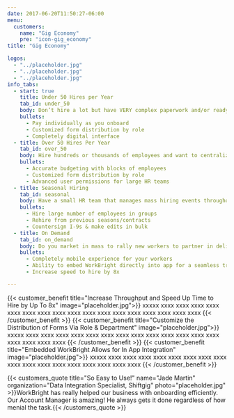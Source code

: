 ```yaml
---
date: 2017-06-20T11:50:27-06:00
menu:
  customers:
    name: "Gig Economy"
    pre: "icon-gig_economy"
title: "Gig Economy"

logos:
  - "../placeholder.jpg"
  - "../placeholder.jpg"
  - "../placeholder.jpg"
info_tabs:
  - start: true
    title: Under 50 Hires per Year
    tab_id: under_50
    body: Don’t hire a lot but have VERY complex paperwork and/or ready to go digital? WorkBright can help!
    bullets:
      - Pay individually as you onboard
      - Customized form distribution by role 
      - Completely digital interface
  - title: Over 50 Hires Per Year
    tab_id: over_50
    body: Hire hundreds or thousands of employees and want to centralize your HR? WorkBright is made for you!
    bullets:
      - Accurate budgeting with blocks of employees
      - Customized form distribution by role
      - Advanced user permissions for large HR teams
  - title: Seasonal Hiring
    tab_id: seasonal
    body: Have a small HR team that manages mass hiring events throughout the year? WorkBright meets your needs!
    bullets:
      - Hire large number of employees in groups
      - Rehire from previous seasons/contracts
      - Countersign I-9s & make edits in bulk 
  - title: On Demand
    tab_id: on_demand
    body: Do you market in mass to rally new workers to partner in delivering items, covering shifts, accomplishing tasks, etc.? WorkBright is here for you!
    bullets:
      - Completely mobile experience for your workers
      - Ability to embed WorkBright directly into app for a seamless transition
      - Increase speed to hire by 8x

---
```

{{< customer_benefit title="Increase Throughput and Speed Up Time to Hire by Up To 8x" image="placeholder.jpg">}}
  xxxxx xxxx xxxx xxxx xxxx xxxx xxxx xxxx xxxx xxxx xxxx xxxx xxxx xxxx xxxx xxxx xxxx xxxx
{{< /customer_benefit >}}
{{< customer_benefit title="Customize the Distribution of Forms Via Role & Department" image="placeholder.jpg">}}
  xxxxx xxxx xxxx xxxx xxxx xxxx xxxx xxxx xxxx xxxx xxxx xxxx xxxx xxxx xxxx xxxx xxxx xxxx
{{< /customer_benefit >}}
{{< customer_benefit title="Embedded WorkBright Allows for In App Integration" image="placeholder.jpg">}}
  xxxxx xxxx xxxx xxxx xxxx xxxx xxxx xxxx xxxx xxxx xxxx xxxx xxxx xxxx xxxx xxxx xxxx xxxx
{{< /customer_benefit >}}

{{< customers_quote title="So Easy to Use!" name="Jade Martin" organization="Data Integration Specialist, Shiftgig" photo="placeholder.jpg" >}}WorkBright has really helped our business with onboarding efficiently. Our Account Manager is amazing! He always gets it done regardless of how menial the task.{{< /customers_quote >}}